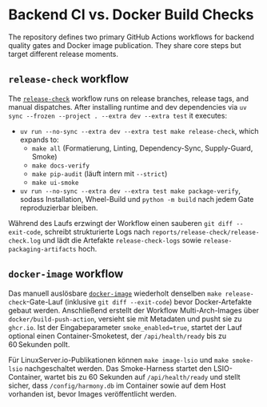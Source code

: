# Backend CI vs. Docker Build Checks

The repository defines two primary GitHub Actions workflows for backend quality gates and Docker image publication. They share core steps but target different release moments.

## `release-check` workflow

The [`release-check`](../.github/workflows/release-check.yml) workflow runs on release branches, release tags, and manual dispatches. After installing runtime and dev dependencies via `uv sync --frozen --project . --extra dev --extra test` it executes:

- `uv run --no-sync --extra dev --extra test make release-check`, which expands to:
  - `make all` (Formatierung, Linting, Dependency-Sync, Supply-Guard, Smoke)
  - `make docs-verify`
  - `make pip-audit` (läuft intern mit `--strict`)
  - `make ui-smoke`
- `uv run --no-sync --extra dev --extra test make package-verify`, sodass Installation, Wheel-Build und `python -m build` nach jedem Gate reproduzierbar bleiben.

Während des Laufs erzwingt der Workflow einen sauberen `git diff --exit-code`, schreibt strukturierte Logs nach `reports/release-check/release-check.log` und lädt die Artefakte `release-check-logs` sowie `release-packaging-artifacts` hoch.

## `docker-image` workflow

Das manuell auslösbare [`docker-image`](../.github/workflows/docker-image.yml) wiederholt denselben `make release-check`-Gate-Lauf (inklusive `git diff --exit-code`) bevor Docker-Artefakte gebaut werden. Anschließend erstellt der Workflow Multi-Arch-Images über `docker/build-push-action`, versieht sie mit Metadaten und pusht sie zu `ghcr.io`. Ist der Eingabeparameter `smoke_enabled=true`, startet der Lauf optional einen Container-Smoketest, der `/api/health/ready` bis zu 60 Sekunden pollt.

Für LinuxServer.io-Publikationen können `make image-lsio` und `make smoke-lsio` nachgeschaltet werden. Das Smoke-Harness startet den LSIO-Container, wartet bis zu 60 Sekunden auf `/api/health/ready` und stellt sicher, dass `/config/harmony.db` im Container sowie auf dem Host vorhanden ist, bevor Images veröffentlicht werden.
